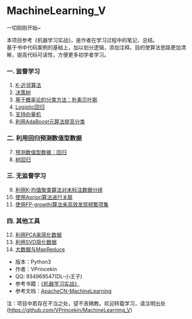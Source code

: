 # MachineLearning_V
一切刚刚开始~

本项目参考《机器学习实战》，是作者在学习过程中的笔记、总结。  
基于书中代码案例的基础上，加以划分逻辑，添加注释。目的使算法思路更加清晰，提高代码可读性，方便更多初学者学习。

### 一. 监督学习
1. [K-近邻算法](https://github.com/VPrincekin/MachineLearning_V/tree/master/1.KNN)
2. [决策树](https://github.com/VPrincekin/MachineLearning_V/tree/master/2.Decisiontree)
3. [基于概率论的分类方法：朴素贝叶斯](https://github.com/VPrincekin/MachineLearning_V/tree/master/3.Bayes)
4. [Logistic回归](https://github.com/VPrincekin/MachineLearning_V/tree/master/4.LogRegres)
5. [支持向量机](https://github.com/VPrincekin/MachineLearning_V/tree/master/5.SVM)
6. [利用AdaBoost元算法提高分类](https://github.com/VPrincekin/MachineLearning_V/tree/master/6.AdaBoost)
### 二. 利用回归预测数值型数据
7. [预测数值型数据：回归](https://github.com/VPrincekin/MachineLearning_V/tree/master/7.Regression)
8. [树回归](https://github.com/VPrincekin/MachineLearning_V/tree/master/8.RegTrees)
### 三. 无监督学习
9. [利用K-均值聚类算法对未标注数据分组](https://github.com/VPrincekin/MachineLearning_V/tree/master/9.K-Means)
10. [使用Apriori算法进行关联](https://github.com/VPrincekin/MachineLearning_V/tree/master/10.Apriori)
11. [使用FP-growthi算法来高效发现频繁项集](https://github.com/VPrincekin/MachineLearning_V/tree/master/11.FP-growth)
### 四. 其他工具
12. [利用PCA来简化数据]()
13. [利用SVD简化数据]()
14. [大数据与MapReduce]() 

- 版本：Python3
- 作者：VPrincekin
- QQ: 934969547(DL-小王子)
- 参考书籍：[《机器学习实战》](https://www.manning.com/books/machine-learning-in-action)
- 参考文档：[ApacheCN-MachineLearning](https://github.com/apachecn/MachineLearning)

注：项目中若存在不当之处，望不吝赐教。欢迎转载学习，请注明出处(https://github.com/VPrincekin/MachineLearning_V)